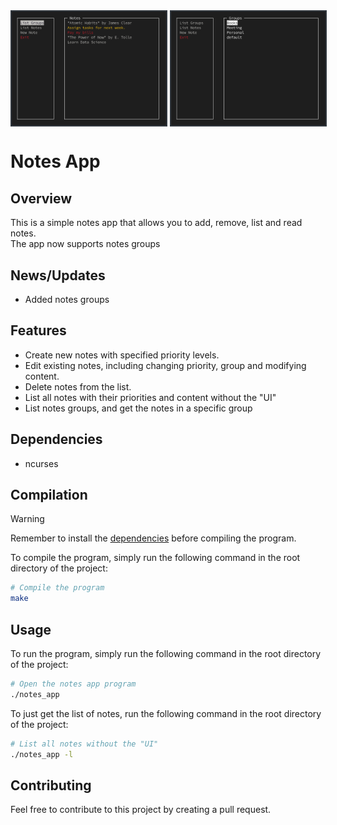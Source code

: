 <!-- Images -->
<div style="display: flex;margin-bottom:5%;">
    <img src="./assets/example_notes.png"
    style="width: 49%;border:2px solid #30363d;margin-right:2px;" />
    <img src="./assets/example_groups.png"
    style="width: 49%;border:2px solid #30363d;margin-left:2px;" />
</div>

# Notes App

## Overview
This is a simple notes app that allows you to add, remove, list and read notes.  
The app now supports notes groups

## News/Updates
* Added notes groups

## Features
- Create new notes with specified priority levels.
- Edit existing notes, including changing priority, group and modifying content.
- Delete notes from the list.
- List all notes with their priorities and content without the "UI"
- List notes groups, and get the notes in a specific group

## Dependencies
[//]: <> (ncurses and native c libraries)
- ncurses

## Compilation

> [!WARNING]  
> Remember to install the [dependencies](#dependencies) before compiling the program.

To compile the program, simply run the following command in the root directory of the project:

```bash
# Compile the program
make
```

## Usage
To run the program, simply run the following command in the root directory of the project:

```bash
# Open the notes app program
./notes_app
```

To just get the list of notes, run the following command in the root directory of the project:

```bash
# List all notes without the "UI"
./notes_app -l
```

## Contributing
Feel free to contribute to this project by creating a pull request.

